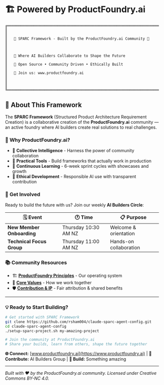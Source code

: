 # 🏗️ **Powered by ProductFoundry.ai** 

```
╔══════════════════════════════════════════════════════════════════════════════╗
║                                                                              ║
║   🌟 SPARC Framework - Built by the ProductFoundry.ai Community 🌟         ║
║                                                                              ║
║   🚀 Where AI Builders Collaborate to Shape the Future                     ║
║   🤝 Open Source • Community Driven • Ethically Built                     ║
║   📍 Join us: www.productfoundry.ai                                        ║
║                                                                              ║
╚══════════════════════════════════════════════════════════════════════════════╝
```

## 🎯 **About This Framework**

The **SPARC Framework** (Structured Product Architecture Requirement Creation) is a collaborative creation of the **ProductFoundry.ai** community — an active foundry where AI builders create real solutions to real challenges.

### 🌟 **Why ProductFoundry.ai?**
- 🧠 **Collective Intelligence** - Harness the power of community collaboration
- 🔧 **Practical Tools** - Build frameworks that actually work in production  
- 🌱 **Continuous Learning** - 6-week sprint cycles with showcases and growth
- 🤝 **Ethical Development** - Responsible AI use with transparent contribution

### 🚀 **Get Involved**
Ready to build the future with us? Join our weekly **AI Builders Circle**:

| 🗓️ **Event** | 🕐 **Time** | 📋 **Purpose** |
|---------------|-------------|----------------|
| **New Member Onboarding** | Thursday 10:30 AM NZ | Welcome & orientation |
| **Technical Focus Group** | Thursday 11:00 AM NZ | Hands-on collaboration |

### 📚 **Community Resources**
- 🏗️ **[ProductFoundry Principles](../ProductFoundryAI_principles.md)** - Our operating system
- 🌟 **[Core Values](../core-values.md)** - How we work together  
- 🛡️ **[Contribution & IP](../contribution-ip.md)** - Fair attribution & shared benefits

---

### 💡 **Ready to Start Building?**

```bash
# Get started with SPARC Framework
git clone https://github.com/rsham004/claude-sparc-agent-config.git
cd claude-sparc-agent-config
./setup-sparc-project.sh my-amazing-project

# Join the community at ProductFoundry.ai
# Share your builds, learn from others, shape the future together
```

**🌐 Connect:** [www.productfoundry.ai](https://www.productfoundry.ai) | **🤝 Contribute:** AI Builders Group | **🚀 Build:** Something amazing

---

*Built with ❤️ by the ProductFoundry.ai community. Licensed under Creative Commons BY-NC 4.0.*